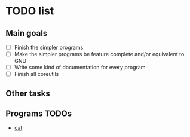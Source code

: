 # TODO list

## Main goals
- [ ] Finish the simpler programs
- [ ] Make the simpler programs be feature complete and/or equivalent to GNU
- [ ] Write some kind of documentation for every program
- [ ] Finish all coreutils

## Other tasks

## Programs TODOs
- [cat](coreutils/cat/TODO.md)